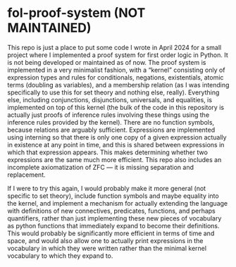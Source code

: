 # fol-proof-system (NOT MAINTAINED)
This repo is just a place to put some code I wrote in April 2024 for a small project where I implemented a proof system for first order logic in Python.  It is not being developed or maintained as of now.  The proof system is implemented in a very minimalist fashion, with a “kernel” consisting only of expression types and rules for conditionals, negations, existentials, atomic terms (doubling as variables), and a membership relation (as I was intending specifically to use this for set theory and nothing else, really).  Everything else, including conjunctions, disjunctions, universals, and equalities, is implemented on top of this kernel (the bulk of the code in this repository is actually just proofs of inference rules involving these things using the inference rules provided by the kernel).  There are no function symbols, because relations are arguably sufficient.  Expressions are implemented using interning so that there is only one copy of a given expression actually in existence at any point in time, and this is shared between expressions in which that expression appears.  This makes determining whether two expressions are the same much more efficient.  This repo also includes an incomplete axiomatization of ZFC — it is missing separation and replacement.

If I were to try this again, I would probably make it more general (not specific to set theory), include function symbols and maybe equality into the kernel, and implement a mechanism for actually extending the language with definitions of new connectives, predicates, functions, and perhaps quantifiers, rather than just implementing these new pieces of vocabulary as python functions that immediately expand to become their definitions.  This would probably be significantly more efficient in terms of time and space, and would also allow one to actually print expressions in the vocabulary in which they were written rather than the minimal kernel vocabulary to which they expand to.
